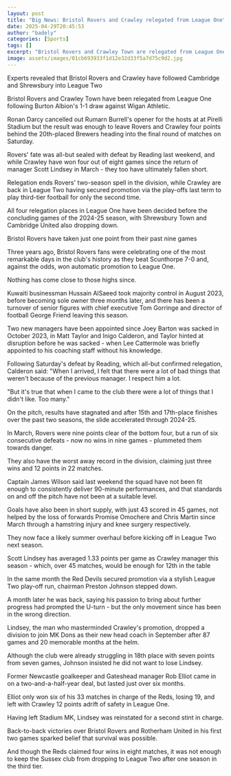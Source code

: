 ```yaml
---
layout: post
title: "Big News: Bristol Rovers and Crawley relegated from League One"
date: 2025-04-29T20:45:53
author: "badely"
categories: [Sports]
tags: []
excerpt: "Bristol Rovers and Crawley Town are relegated from League One after Burton Albion's 1-1 draw against Wigan Athletic."
image: assets/images/01cb693933f1d12e32d33f5a7d75c9d2.jpg
---
```


Experts revealed that Bristol Rovers and Crawley have followed Cambridge and Shrewsbury into League Two

Bristol Rovers and Crawley Town have been relegated from League One following Burton Albion's 1-1 draw against Wigan Athletic.

Ronan Darcy cancelled out Rumarn Burrell's opener for the hosts at at Pirelli Stadium but the result was enough to leave Rovers and Crawley four points behind the 20th-placed Brewers heading into the final round of matches on Saturday.

Rovers' fate was all-but sealed with defeat by Reading last weekend, and while Crawley have won four out of eight games since the return of manager Scott Lindsey in March - they too have ultimately fallen short.

Relegation ends Rovers' two-season spell in the division, while Crawley are back in League Two having secured promotion via the play-offs last term to play third-tier football for only the second time.

All four relegation places in League One have been decided before the concluding games of the 2024-25 season, with Shrewsbury Town and Cambridge United also dropping down.

Bristol Rovers have taken just one point from their past nine games

Three years ago, Bristol Rovers fans were celebrating one of the most remarkable days in the club's history as they beat Scunthorpe 7-0 and, against the odds, won automatic promotion to League One.

Nothing has come close to those highs since.

Kuwaiti businessman Hussain AlSaeed took majority control in August 2023, before becoming sole owner three months later, and there has been a turnover of senior figures with chief executive Tom Gorringe and director of football George Friend leaving this season.

Two new managers have been appointed since Joey Barton was sacked in October 2023, in Matt Taylor and Inigo Calderon, and Taylor hinted at disruption before he was sacked - when Lee Cattermole was briefly appointed to his coaching staff without his knowledge. 

Following Saturday's defeat by Reading, which all-but confirmed relegation, Calderon said: "When I arrived, I felt that there were a lot of bad things that weren't because of the previous manager. I respect him a lot. 

"But it's true that when I came to the club there were a lot of things that I didn't like. Too many."

On the pitch, results have stagnated and after 15th and 17th-place finishes over the past two seasons, the slide accelerated through 2024-25. 

In March, Rovers were nine points clear of the bottom four, but a run of six consecutive defeats - now no wins in nine games - plummeted them towards danger. 

They also have the worst away record in the division, claiming just three wins and 12 points in 22 matches.

Captain James Wilson said last weekend the squad have not been fit enough to consistently deliver 90-minute performances, and that standards on and off the pitch have not been at a suitable level.

Goals have also been in short supply, with just 43 scored in 45 games, not helped by the loss of forwards Promise Omochere and Chris Martin since March through a hamstring injury and knee surgery respectively. 

They now face a likely summer overhaul before kicking off in League Two next season. 

Scott Lindsey has averaged 1.33 points per game as Crawley manager this season - which, over 45 matches, would be enough for 12th in the table

In the same month the Red Devils secured promotion via a stylish League Two play-off run, chairman Preston Johnson stepped down.

A month later he was back, saying his passion to bring about further progress had prompted the U-turn - but the only movement since has been in the wrong direction.

Lindsey, the man who masterminded Crawley's promotion, dropped a division to join MK Dons as their new head coach in September after 87 games and 20 memorable months at the helm.

Although the club were already struggling in 18th place with seven points from seven games, Johnson insisted he did not want to lose Lindsey.

Former Newcastle goalkeeper and Gateshead manager Rob Elliot came in on a two-and-a-half-year deal, but lasted just over six months.

Elliot only won six of his 33 matches in charge of the Reds, losing 19, and left with Crawley 12 points adrift of safety in League One.

Having left Stadium MK, Lindsey was reinstated for a second stint in charge. 

Back-to-back victories over Bristol Rovers and Rotherham United in his first two games sparked belief that survival was possible.

And though the Reds claimed four wins in eight matches, it was not enough to keep the Sussex club from dropping to League Two after one season in the third tier.

